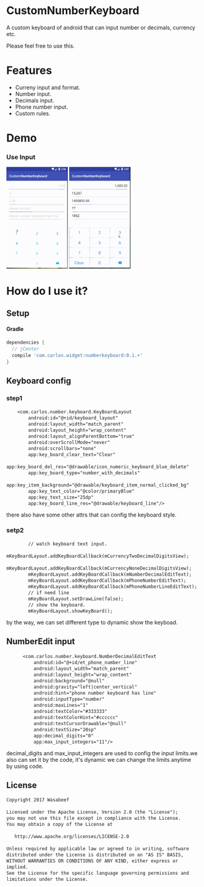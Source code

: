 CustomNumberKeyboard
======================

A custom keyboard of android that can input number or decimals, currency etc.

Please feel free to use this.

# Features

* Curreny input and format.
* Number input.
* Decimals input.
* Phone number input.
* Custom rules.


# Demo

### Use Input
<img src="art/input_1.gif" width="32%"> <img src="art/input_2.gif" width="32%">


# How do I use it?

## Setup

#### Gradle

```groovy
dependencies {
  // jCenter
  compile 'com.carlos.widget:numberkeyboard:0.1.+'
}
```

## Keyboard config    
### step1
```
	<com.carlos.number.keyboard.KeyBoardLayout
		android:id="@+id/keyboard_layout"
		android:layout_width="match_parent"
		android:layout_height="wrap_content"
		android:layout_alignParentBottom="true"
		android:overScrollMode="never"
		android:scrollbars="none"
		app:key_board_clear_text="Clear"
		app:key_board_del_res="@drawable/icon_numeric_keyboard_blue_delete"
		app:key_board_type="number_with_decimals"
		app:key_item_background="@drawable/keyboard_item_normal_clicked_bg"
		app:key_text_color="@color/primaryBlue"
		app:key_text_size="25dp"
		app:key_board_line_res="@drawable/keyboard_line"/>
```
        
there also have some other attrs that can config the keyboard style.
	
### setp2
```
		// watch keyboard text input.
		mKeyBoardLayout.addKeyBoardCallback(mCurrencyTwoDecimalDigitsView);
		mKeyBoardLayout.addKeyBoardCallback(mCurrencyNoneDecimalDigitsView);
		mKeyBoardLayout.addKeyBoardCallback(mNumberDecimalEditText);
		mKeyBoardLayout.addKeyBoardCallback(mPhoneNumberEditText);
		mKeyBoardLayout.addKeyBoardCallback(mPhoneNumberLineEditText);
		// if need line
		mKeyBoardLayout.setDrawLine(false);
		// show the keyboard.
		mKeyBoardLayout.showKeyBoard();
```
by the way, we can set different type to dynamic show the keyboad.

## NumberEdit input
```
      <com.carlos.number.keyboard.NumberDecimalEditText
          android:id="@+id/et_phone_number_line"
          android:layout_width="match_parent"
          android:layout_height="wrap_content"
          android:background="@null"
          android:gravity="left|center_vertical"
          android:hint="phone number keyboard has line"
          android:inputType="number"
          android:maxLines="1"
          android:textColor="#333333"
          android:textColorHint="#cccccc"
          android:textCursorDrawable="@null"
          android:textSize="20sp"
          app:decimal_digits="0"
          app:max_input_integers="11"/>
```
decimal_digits and max_input_integers are used to config the input limits.we also can set it by the code, it's dynamic we can change the limits anytime by using code.


License
-------

    Copyright 2017 Wasabeef

    Licensed under the Apache License, Version 2.0 (the "License");
    you may not use this file except in compliance with the License.
    You may obtain a copy of the License at

       http://www.apache.org/licenses/LICENSE-2.0 

    Unless required by applicable law or agreed to in writing, software
    distributed under the License is distributed on an "AS IS" BASIS,
    WITHOUT WARRANTIES OR CONDITIONS OF ANY KIND, either express or implied.
    See the License for the specific language governing permissions and
    limitations under the License.